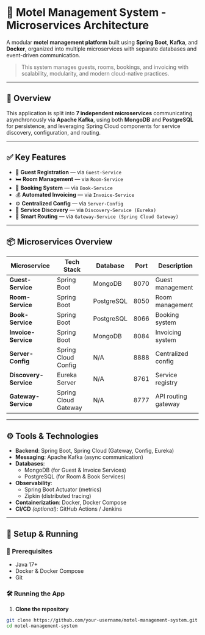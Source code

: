 # 🏨 Motel Management System - Microservices Architecture

A modular **motel management platform** built using **Spring Boot**, **Kafka**, and **Docker**, organized into multiple microservices with separate databases and event-driven communication.

> This system manages guests, rooms, bookings, and invoicing with scalability, modularity, and modern cloud-native practices.

---

## 📌 Overview

This application is split into **7 independent microservices** communicating asynchronously via **Apache Kafka**, using both **MongoDB** and **PostgreSQL** for persistence, and leveraging Spring Cloud components for service discovery, configuration, and routing.

---

## ✅ Key Features

- 🧑 **Guest Registration** — via `Guest-Service`
- 🛏️ **Room Management** — via `Room-Service`
- 📅 **Booking System** — via `Book-Service`
- 💰 **Automated Invoicing** — via `Invoice-Service`
- ⚙️ **Centralized Config** — via `Server-Config`
- 📡 **Service Discovery** — via `Discovery-Service (Eureka)`
- 🚪 **Smart Routing** — via `Gateway-Service (Spring Cloud Gateway)`

---

## 📦 Microservices Overview

| Microservice      | Tech Stack         | Database     | Port | Description           |
|-------------------|--------------------|--------------|------|-----------------------|
| **Guest-Service** | Spring Boot        | MongoDB      | 8070 | Guest management      |
| **Room-Service**  | Spring Boot        | PostgreSQL   | 8050 | Room management       |
| **Book-Service**  | Spring Boot        | PostgreSQL   | 8066 | Booking system        |
| **Invoice-Service** | Spring Boot      | MongoDB      | 8084 | Invoicing system      |
| **Server-Config** | Spring Cloud Config| N/A          | 8888 | Centralized config    |
| **Discovery-Service** | Eureka Server  | N/A          | 8761 | Service registry      |
| **Gateway-Service** | Spring Cloud Gateway | N/A      | 8777 | API routing gateway   |

---

## ⚙️ Tools & Technologies

- **Backend**: Spring Boot, Spring Cloud (Gateway, Config, Eureka)
- **Messaging**: Apache Kafka (async communication)
- **Databases**:
  - MongoDB (for Guest & Invoice Services)
  - PostgreSQL (for Room & Book Services)
- **Observability**:
  - Spring Boot Actuator (metrics)
  - Zipkin (distributed tracing)
- **Containerization**: Docker, Docker Compose
- **CI/CD** *(optional)*: GitHub Actions / Jenkins

---

## 🚀 Setup & Running

### 🔧 Prerequisites

- Java 17+
- Docker & Docker Compose
- Git

### 🛠️ Running the App

1. **Clone the repository**

```bash
git clone https://github.com/your-username/motel-management-system.git
cd motel-management-system










